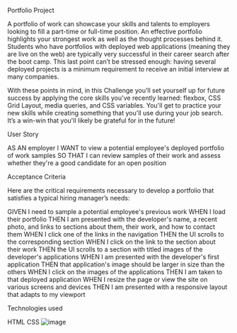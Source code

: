 Portfolio Project


A portfolio of work can showcase your skills and talents to employers looking to fill a part-time or full-time position. An effective portfolio highlights your strongest work as well as the thought processes behind it. Students who have portfolios with deployed web applications (meaning they are live on the web) are typically very successful in their career search after the boot camp. This last point can’t be stressed enough: having several deployed projects is a minimum requirement to receive an initial interview at many companies.

With these points in mind, in this Challenge you’ll set yourself up for future success by applying the core skills you've recently learned: flexbox, CSS Grid Layout, media queries, and CSS variables. You'll get to practice your new skills while creating something that you'll use during your job search. It’s a win-win that you'll likely be grateful for in the future!

User Story

AS AN employer I WANT to view a potential employee's deployed portfolio of work samples SO THAT I can review samples of their work and assess whether they're a good candidate for an open position

Acceptance Criteria

Here are the critical requirements necessary to develop a portfolio that satisfies a typical hiring manager’s needs:


GIVEN I need to sample a potential employee's previous work WHEN I load their portfolio THEN I am presented with the developer's name, a recent photo, and links to sections about them, their work, and how to contact them WHEN I click one of the links in the navigation THEN the UI scrolls to the corresponding section WHEN I click on the link to the section about their work THEN the UI scrolls to a section with titled images of the developer's applications WHEN I am presented with the developer's first application THEN that application's image should be larger in size than the others WHEN I click on the images of the applications THEN I am taken to that deployed application WHEN I resize the page or view the site on various screens and devices THEN I am presented with a responsive layout that adapts to my viewport

Technologies used

HTML CSS
![image](https://user-images.githubusercontent.com/87868537/197646262-e126b916-540b-4bea-8432-c41c9c97f713.png)
